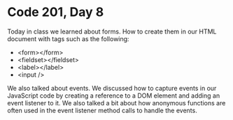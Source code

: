 # Code 201, Day 8

Today in class we learned about forms.  How to create them in our HTML document with tags such as the following:
* &lt;form>&lt;/form>
* &lt;fieldset>&lt;/fieldset>
* &lt;label>&lt;/label>
* &lt;input />

We also talked about events.  We discussed how to capture events in our JavaScript code by creating a reference to a DOM element and adding an event listener to it.  We also talked a bit about how anonymous functions are often used in the event listener method calls to handle the events.
 
